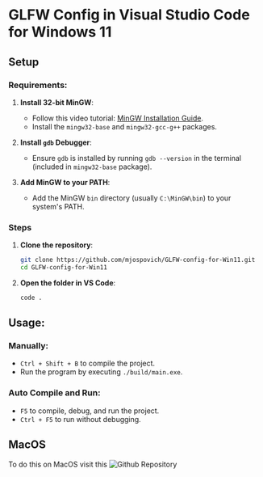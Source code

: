 
# GLFW Config in Visual Studio Code for Windows 11

## Setup

### Requirements:

1. **Install 32-bit MinGW**:
   - Follow this video tutorial: [MinGW Installation Guide](https://www.youtube.com/watch?v=GxFiUEO_3zM).
   - Install the `mingw32-base` and `mingw32-gcc-g++` packages.

2. **Install `gdb` Debugger**:
   - Ensure `gdb` is installed by running `gdb --version` in the terminal (included in `mingw32-base` package).

3. **Add MinGW to your PATH**:
   - Add the MinGW `bin` directory (usually `C:\MinGW\bin`) to your system's PATH.

### Steps

1. **Clone the repository**:
   ```bash
   git clone https://github.com/mjospovich/GLFW-config-for-Win11.git
   cd GLFW-config-for-Win11
   ```

2. **Open the folder in VS Code**:
   ```bash
   code .
   ```

## Usage:

### Manually:

- `Ctrl + Shift + B` to compile the project.
- Run the program by executing `./build/main.exe`.

### Auto Compile and Run:

- `F5` to compile, debug, and run the project.
- `Ctrl + F5` to run without debugging.

## MacOS
To do this on MacOS visit this ![Github Repository](https://github.com/abotica/GLFW_mac_config/tree/main)
